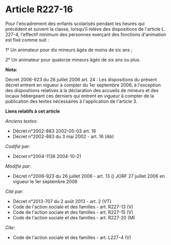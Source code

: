 # Article R227-16

Pour l'encadrement des enfants scolarisés pendant les heures qui précèdent et suivent la classe, lorsqu'il relève des
dispositions de l'article L. 227-4, l'effectif minimum des personnes exerçant des fonctions d'animation est fixé comme
suit : 

1° Un animateur pour dix mineurs âgés de moins de six ans ; 

2° Un animateur pour quatorze mineurs âgés de six ans ou plus.

**Nota:**

Décret 2006-923 du 26 juillet 2006 art. 24 : Les dispositions du présent décret entrent en vigueur à compter du 1er septembre
2006, à l'exception des dispositions relatives à la déclaration des accueils de mineurs et des locaux hébergeant ces derniers
qui entrent en vigueur à compter de la publication des textes nécessaires à l'application de l'article 3.

**Liens relatifs à cet article**

_Anciens textes_:

  - Décret n°2002-883 2002-05-03 art. 16
  - Décret n°2002-883 du 3 mai 2002 - art. 16 (Ab)

_Codifié par_:

  - Décret n°2004-1136 2004-10-21

_Modifié par_:

  - Décret n°2006-923 du 26 juillet 2006 - art. 13 () JORF 27 juillet 2006 en vigueur le 1er septembre 2006

_Cité par_:

  - Décret n°2013-707 du 2 août 2013 - art. 2 (VT)
  - Code de l'action sociale et des familles - art. R227-13 (V)
  - Code de l'action sociale et des familles - art. R227-15 (V)
  - Code de l'action sociale et des familles - art. R227-20 (M)

_Cite_:

  - Code de l'action sociale et des familles - art. L227-4 (V)
